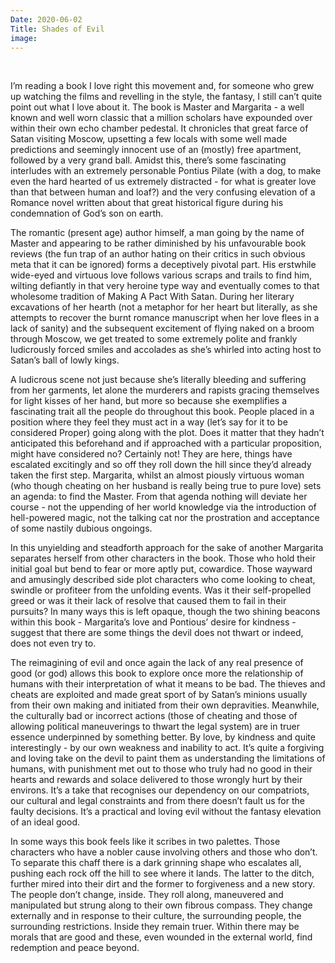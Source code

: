 ```yaml
---
Date: 2020-06-02
Title: Shades of Evil
image:
---
```

<br>

I’m reading a book I love right this movement and, for someone who grew up watching the films and revelling in the style, the fantasy, I still can’t quite point out what I love about it. The book is Master and Margarita - a well known and well worn classic that a million scholars have expounded over within their own echo chamber pedestal. It chronicles that great farce of Satan visiting Moscow, upsetting a few locals with some well made predictions and seemingly innocent use of an (mostly) free apartment, followed by a very grand ball. Amidst this, there’s some fascinating interludes with an extremely personable Pontius Pilate (with a dog, to make even the hard hearted of us extremely distracted - for what is greater love than that between human and loaf?) and the very confusing elevation of a Romance novel written about that great historical figure during his condemnation of God’s son on earth.<br>


The romantic (present age) author himself, a man going by the name of Master and appearing to be rather diminished by his unfavourable book reviews (the fun trap of an author hating on their critics in such obvious meta that it can be ignored) forms a deceptively pivotal part. His erstwhile wide-eyed and virtuous love follows various scraps and trails to find him, wilting defiantly in that very heroine type way and eventually comes to that wholesome tradition of Making A Pact With Satan. During her literary excavations of her hearth (not a metaphor for her heart but literally, as she attempts to recover the burnt romance manuscript when her love flees in a lack of sanity) and the subsequent excitement of flying naked on a broom through Moscow, we get treated to some extremely polite and frankly ludicrously forced smiles and accolades as she’s whirled into acting host to Satan’s ball of lowly kings.<br>


A ludicrous scene not just because she’s literally bleeding and suffering from her garments, let alone the murderers and rapists gracing themselves for light kisses of her hand, but more so because she exemplifies a fascinating trait all the people do throughout this book. People placed in a  position where they feel they must act in a way (let’s say for it to be considered Proper) going along with the plot. Does it matter that they hadn’t anticipated this beforehand and if approached with a particular proposition, might have considered no? Certainly not! They are here, things have escalated excitingly and so off they roll down the hill since they’d already taken the first step. Margarita, whilst an almost piously virtuous woman (who though cheating on her husband is really being true to pure love) sets an agenda: to find the Master. From that agenda nothing will deviate her course - not the uppending of her world knowledge via the introduction of hell-powered magic, not the talking cat nor the prostration and acceptance of some nastily dubious ongoings.<br>


In this unyielding and steadforth approach for the sake of another Margarita separates herself from other characters in the book. Those who hold their initial goal but bend to fear or more aptly put, cowardice. Those wayward and amusingly described side plot characters who come looking to cheat, swindle or profiteer from the unfolding events. Was it their self-propelled greed or was it their lack of resolve that caused them to fail in their pursuits? In many ways this is left opaque, though the two shining beacons within this book - Margarita’s love and Pontious’ desire for kindness - suggest that there are some things the devil does not thwart or indeed, does not even try to.<br>


The reimagining of evil and once again the lack of any real presence of good (or god) allows this book to explore once more the relationship of humans with their interpretation of what it means to be bad. The thieves and cheats are exploited and made great sport of by Satan’s minions usually from their own making and initiated from their own depravities. Meanwhile, the culturally bad or incorrect actions (those of cheating and those of allowing political maneuverings to thwart the legal system) are in truer essence underpinned by something better. By love, by kindness and quite interestingly - by our own weakness and inability to act. It’s quite a forgiving and loving take on the devil to paint them as understanding the limitations of humans, with punishment met out to those who truly had no good in their hearts and rewards and solace delivered to those wrongly hurt by their environs. It’s a take that recognises our dependency on our compatriots, our cultural and legal constraints and from there doesn’t fault us for the faulty decisions. It’s a practical and loving evil without the fantasy elevation of an ideal good.<br>


In some ways this book feels like it scribes in two palettes. Those characters who have a nobler cause involving others and those who don’t. To separate this chaff there is a dark grinning shape who escalates all, pushing each rock off the hill to see where it lands. The latter to the ditch, further mired into their dirt and the former to forgiveness and a new story. The people don’t change, inside. They roll along, maneuvered and manipulated but strung along to their own fibrous compass. They change externally and in response to their culture, the surrounding people, the surrounding restrictions. Inside they remain truer. Within there may be morals that are good and these, even wounded in the external world, find redemption and peace beyond.<br>
